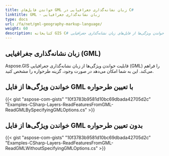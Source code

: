 ```yaml
---
title: خواندن فایل‌های GML زبان نشانه‌گذاری جغرافیایی در C#
linktitle: GML - زبان نشانه‌گذاری جغرافیایی
type: docs
url: /fa/net/gml-geography-markup-language/
weight: 60
description: کتابخانه GIS C# قابلیت خواندن ویژگی‌ها از فایل‌های زبان نشانه‌گذاری جغرافیایی GML را فراهم می‌کند و به شما امکان می‌دهد در صورت وجود، گزینه طرحواره را مشخص کنید.
---
```


## **زبان نشانه‌گذاری جغرافیایی (GML)**
Aspose.GIS قابلیت خواندن ویژگی‌ها از زبان نشانه‌گذاری جغرافیایی (GML) را فراهم می‌کند. این به شما امکان می‌دهد در صورت وجود، گزینه طرحواره را مشخص کنید.
## **خواندن ویژگی‌ها از فایل GML با تعیین طرحواره**
{{< gist "aspose-com-gists" "10f3783b9581d10bc69dbada42705d2c" "Examples-CSharp-Layers-ReadFeaturesFromGML-ReadGMLBySpecifyingGMLOptions.cs" >}}
## **خواندن ویژگی‌ها از فایل GML بدون تعیین طرحواره**
{{< gist "aspose-com-gists" "10f3783b9581d10bc69dbada42705d2c" "Examples-CSharp-Layers-ReadFeaturesFromGML-ReadGMLWithoutSpecifyingGMLOptions.cs" >}}
